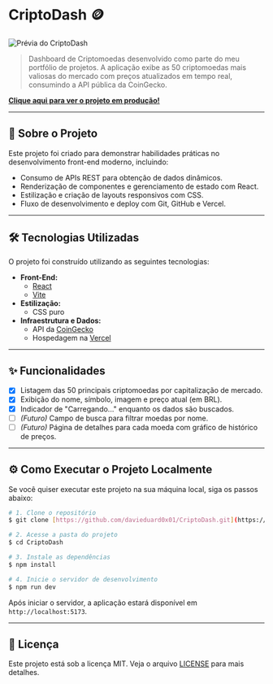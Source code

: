 # CriptoDash 🪙

![Prévia do CriptoDash](https://i.imgur.com/URL_DA_SUA_SCREENSHOT.png)

> Dashboard de Criptomoedas desenvolvido como parte do meu portfólio de projetos. A aplicação exibe as 50 criptomoedas mais valiosas do mercado com preços atualizados em tempo real, consumindo a API pública da CoinGecko.

**[Clique aqui para ver o projeto em produção!](https://URL_DO_SEU_DEPLOY_NA_VERCEL)**

---

## 🚀 Sobre o Projeto

Este projeto foi criado para demonstrar habilidades práticas no desenvolvimento front-end moderno, incluindo:

* Consumo de APIs REST para obtenção de dados dinâmicos.
* Renderização de componentes e gerenciamento de estado com React.
* Estilização e criação de layouts responsivos com CSS.
* Fluxo de desenvolvimento e deploy com Git, GitHub e Vercel.

---

## 🛠️ Tecnologias Utilizadas

O projeto foi construído utilizando as seguintes tecnologias:

* **Front-End:**
    * [React](https://react.dev/)
    * [Vite](https://vitejs.dev/)
* **Estilização:**
    * CSS puro
* **Infraestrutura e Dados:**
    * API da [CoinGecko](https://www.coingecko.com/pt/api)
    * Hospedagem na [Vercel](https://vercel.com/)

---

## ✨ Funcionalidades

- [x] Listagem das 50 principais criptomoedas por capitalização de mercado.
- [x] Exibição do nome, símbolo, imagem e preço atual (em BRL).
- [x] Indicador de "Carregando..." enquanto os dados são buscados.
- [ ] *(Futuro)* Campo de busca para filtrar moedas por nome.
- [ ] *(Futuro)* Página de detalhes para cada moeda com gráfico de histórico de preços.

---

## ⚙️ Como Executar o Projeto Localmente

Se você quiser executar este projeto na sua máquina local, siga os passos abaixo:

```bash
# 1. Clone o repositório
$ git clone [https://github.com/davieduard0x01/CriptoDash.git](https://github.com/davieduard0x01/CriptoDash.git)

# 2. Acesse a pasta do projeto
$ cd CriptoDash

# 3. Instale as dependências
$ npm install

# 4. Inicie o servidor de desenvolvimento
$ npm run dev
```

Após iniciar o servidor, a aplicação estará disponível em `http://localhost:5173`.

---

## 📝 Licença

Este projeto está sob a licença MIT. Veja o arquivo [LICENSE](LICENSE) para mais detalhes.
